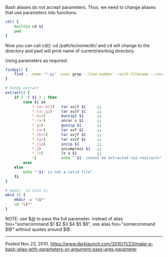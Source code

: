 Bash aliases do not accept parameters. Thus, we need to change aliases that use parameters into functions.

```sh
cd() {
    builtin cd $1
    pwd
}
```

Now you can call cd(): cd /path/to/some/dir/ and cd will change to the directory and pwd will print name of current/working directory.

Using parameters as required:

```sh
findpy() {
    find . -name '*.py' -exec grep --line-number --with-filename --recursive "$1" {} \; ;
}
```

```sh
# handy extract
extract() {
    if [ -f $1 ] ; then
        case $1 in
            *.tar.bz2)   tar xvjf $1     ;;
            *.tar.gz)    tar xvzf $1     ;;
            *.bz2)       bunzip2 $1      ;;
            *.rar)       unrar x $1      ;;
            *.gz)        gunzip $1       ;;
            *.tar)       tar xvf $1      ;;
            *.tbz2)      tar xvjf $1     ;;
            *.tgz)       tar xvzf $1     ;;
            *.zip)       unzip $1        ;;
            *.Z)         uncompress $1   ;;
            *.7z)        7z x $1         ;;
            *)           echo "'$1' cannot be extracted via >extract<" ;;
        esac
    else
        echo "'$1' is not a valid file"
    fi
}
```

```sh
# mkdir, cd into it
mkcd () {
    mkdir -p "\$*"
    cd "\$*"
}
```

NOTE: use $@ to pass the full parameter. instead of alias foo="somecommand $1 $2 $3 $4 $5 $6", use alias foo="somecommand $@" without quotes around $@.

---

Posted Nov 23, 2010.
https://www.darklaunch.com/2010/11/23/make-a-bash-alias-with-parameters-or-argument-pass-args-parameter